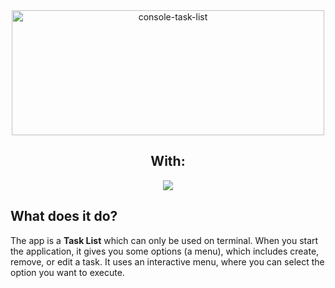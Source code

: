 <div align="center" >
  <img width="500" height="200" alt="console-task-list" align="center" src="https://github.com/user-attachments/assets/1cd735cf-a848-4324-919d-eec9ce6a73c1" />
</div>

<div align="center">
  <h2>With:</h2>
  <a href="https://developer.mozilla.org/docs/Web/JavaScript" target="_blank">
    <img src="https://img.shields.io/badge/JavaScript-F7DF1E.svg?style=for-the-badge&logo=JavaScript&logoColor=black">
  </a>
</div>

## What does it do?
  The app is a <strong>Task List</strong> which can only be used on terminal. When you start the application, it gives you some options (a menu), which includes create, remove, or edit a task. It uses an interactive menu, where you can select the option you want to execute.


